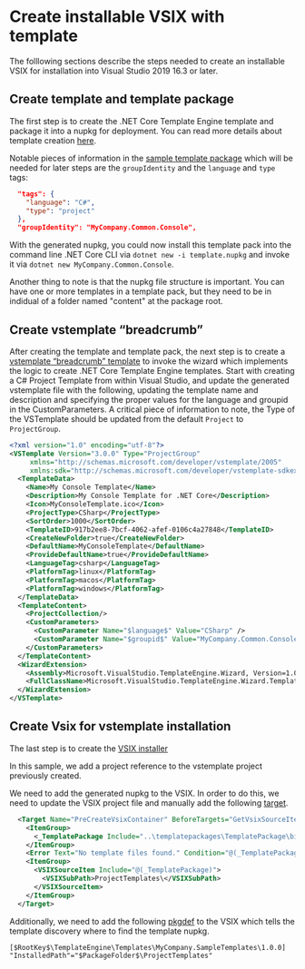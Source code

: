 # Create installable VSIX with template

The folllowing sections describe the steps needed to create an installable VSIX for installation into Visual Studio 2019 16.3 or later. 

## Create template and template package

The first step is to create the .NET Core Template Engine template and package it into a nupkg for deployment. You can read more details about template creation [here](https://docs.microsoft.com/en-us/dotnet/core/tools/custom-templates). 

Notable pieces of information in the [sample template package](https://github.com/phenning/templateSamples/tree/master/templatepackages/TemplatePackage) which will be needed for later steps are the ```groupIdentity``` and the ```language``` and ```type``` tags:

```json
  "tags": {
    "language": "C#",
    "type": "project"
  }, 
  "groupIdentity": "MyCompany.Common.Console",
```
With the generated nupkg, you could now install this template pack into the command line .NET Core CLI via ```dotnet new -i template.nupkg``` and invoke it via ```dotnet new MyCompany.Common.Console```.

Another thing to note is that the nupkg file structure is important. You can have one or more templates in a template pack, but they need to be in indidual of a folder named "content" at the package root.

## Create vstemplate “breadcrumb”

After creating the template and template pack, the next step is to create a [vstemplate “breadcrumb” template](https://github.com/phenning/templateSamples/tree/master/vstemplates/MyConsoleTemplate) to invoke the wizard which implements the logic to create .NET Core Template Engine templates. Start with creating a C# Project Template from within Visual Studio, and update the generated vstemplate file with the following, updating the template name and description and specifying the proper values for the language and groupid in the CustomParameters. A critical piece of information to note, the Type of the VSTemplate should be updated from the default ```Project``` to ```ProjectGroup```.

```xml
<?xml version="1.0" encoding="utf-8"?>
<VSTemplate Version="3.0.0" Type="ProjectGroup"  
     xmlns="http://schemas.microsoft.com/developer/vstemplate/2005"    
     xmlns:sdk="http://schemas.microsoft.com/developer/vstemplate-sdkextension/2010">
  <TemplateData>
    <Name>My Console Template</Name>
    <Description>My Console Template for .NET Core</Description>
    <Icon>MyConsoleTemplate.ico</Icon>
    <ProjectType>CSharp</ProjectType>
    <SortOrder>1000</SortOrder>
    <TemplateID>917b2ee8-7bcf-4062-afef-0106c4a27848</TemplateID>
    <CreateNewFolder>true</CreateNewFolder>
    <DefaultName>MyConsoleTemplate</DefaultName>
    <ProvideDefaultName>true</ProvideDefaultName>
    <LanguageTag>csharp</LanguageTag>
    <PlatformTag>linux</PlatformTag>
    <PlatformTag>macos</PlatformTag>
    <PlatformTag>windows</PlatformTag>
  </TemplateData>
  <TemplateContent>
    <ProjectCollection/>
    <CustomParameters>
      <CustomParameter Name="$language$" Value="CSharp" />
      <CustomParameter Name="$groupid$" Value="MyCompany.Common.Console"/>
    </CustomParameters>
  </TemplateContent>
  <WizardExtension>
    <Assembly>Microsoft.VisualStudio.TemplateEngine.Wizard, Version=1.0.0.0, Culture=neutral, PublicKeyToken=b03f5f7f11d50a3a</Assembly>
    <FullClassName>Microsoft.VisualStudio.TemplateEngine.Wizard.TemplateEngineWizard</FullClassName>
  </WizardExtension>
</VSTemplate>
```

## Create Vsix for vstemplate installation

The last step is to create the [VSIX installer]((https://github.com/phenning/templateSamples/tree/master/vsix))

In this sample, we add a project reference to the vstemplate project previously created.

We need to add the generated nupkg to the VSIX. In order to do this, we need to update the VSIX project file and manually add the following [target](https://github.com/phenning/templateSamples/blob/3638ff51d04ae637591508e7c2848cbdb988e2e8/vsix/TemplateVsix.csproj#L73).

```xml
  <Target Name="PreCreateVsixContainer" BeforeTargets="GetVsixSourceItems">
    <ItemGroup>
      <_TemplatePackage Include="..\templatepackages\TemplatePackage\bin\$(Configuration)\MyCompany.SampleTemplates.*.nupkg" />
    </ItemGroup>
    <Error Text="No template files found." Condition="@(_TemplatePackage-&gt;Count()) == 0" />
    <ItemGroup>
      <VSIXSourceItem Include="@(_TemplatePackage)">
        <VSIXSubPath>ProjectTemplates\</VSIXSubPath>
      </VSIXSourceItem>
    </ItemGroup>
  </Target>
```

Additionally, we need to add the following [pkgdef](https://github.com/phenning/templateSamples/blob/master/vsix/Templates.pkgdef) to the VSIX which tells the template discovery where to find the template nupkg.

```pkgdef
[$RootKey$\TemplateEngine\Templates\MyCompany.SampleTemplates\1.0.0]
"InstalledPath"="$PackageFolder$\ProjectTemplates"
```

